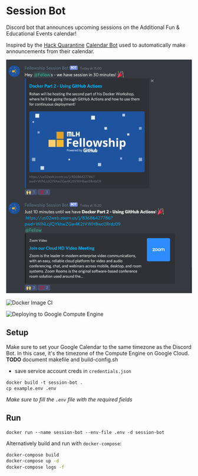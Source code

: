 # Session Bot

Discord bot that announces upcoming sessions on the Additional Fun & Educational Events calendar!

Inspired by the [Hack Quarantine](https://hackquarantine.com) [Calendar Bot](https://github.com/HackQuarantine/calendar-bot) used to automatically make announcements from their calendar.

![Example](img/example.png)

![Docker Image CI](https://github.com/MLH-Fellowship/session-bot/workflows/Docker%20Image%20CI/badge.svg)

![Deploying to Google Compute Engine](https://github.com/MLH-Fellowship/session-bot/workflows/Deploying%20to%20Google%20Compute%20Engine/badge.svg)

## Setup

Make sure to set your Google Calendar to the same timezone as the Discord Bot. In this case, it's the timezone of the Compute Engine on Google Cloud.
**TODO** document makefile and build-config.sh

- save service account creds in `credentials.json`

```
docker build -t session-bot .
cp example.env .env
```

_Make sure to fill the `.env` file with the required fields_

## Run

```
docker run --name session-bot --env-file .env -d session-bot
```

Alternatively build and run with `docker-compose`:

```bash
docker-compose build
docker-compose up -d
docker-compose logs -f
```
